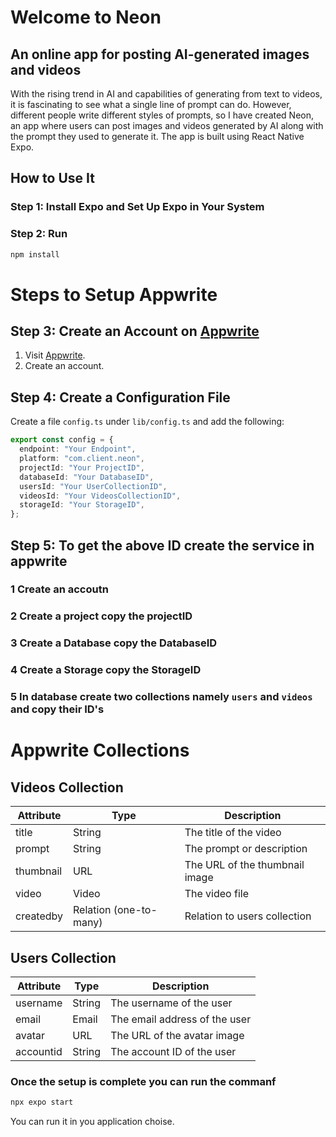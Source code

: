 # Welcome to Neon 
## An online app for posting AI-generated images and videos

With the rising trend in AI and capabilities of generating from text to videos, it is fascinating to see what a single line of prompt can do. However, different people write different styles of prompts, so I have created Neon, an app where users can post images and videos generated by AI along with the prompt they used to generate it. The app is built using React Native Expo.

## How to Use It

### Step 1: Install Expo and Set Up Expo in Your System

### Step 2: Run 
```bash
npm install
```
   # Steps to Setup Appwrite

## Step 3: Create an Account on [Appwrite](https://appwrite.io/)

1. Visit [Appwrite](https://appwrite.io/).
2. Create an account.

## Step 4: Create a Configuration File

Create a file `config.ts` under `lib/config.ts` and add the following:

```typescript
export const config = {
  endpoint: "Your Endpoint",
  platform: "com.client.neon",
  projectId: "Your ProjectID",
  databaseId: "Your DatabaseID",
  usersId: "Your UserCollectionID",
  videosId: "Your VideosCollectionID",
  storageId: "Your StorageID",
};
```
## Step 5: To get the above ID create the service in appwrite

   ### 1 Create an accoutn
   ### 2 Create a project copy the projectID
   ### 3 Create a Database copy the DatabaseID
   ### 4 Create a Storage copy the StorageID
   ### 5 In database create two collections namely `users` and `videos` and copy their ID's
   
   # Appwrite Collections

## Videos Collection

| Attribute    | Type                | Description                       |
|--------------|---------------------|-----------------------------------|
| title        | String              | The title of the video            |
| prompt       | String              | The prompt or description         |
| thumbnail    | URL                 | The URL of the thumbnail image    |
| video        | Video               | The video file                    |
| createdby    | Relation (one-to-many) | Relation to users collection    |

## Users Collection

| Attribute    | Type   | Description                   |
|--------------|--------|-------------------------------|
| username     | String | The username of the user      |
| email        | Email  | The email address of the user |
| avatar       | URL    | The URL of the avatar image   |
| accountid    | String | The account ID of the user    |

### Once the setup is complete you can run the commanf 
```bash
npx expo start
```
You can run it in you application choise.

         
   
